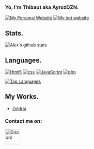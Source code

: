 ### Yo, I'm Thibaut aka AyrozDZN.

[<img alt = "My Personal Website" src = "https://img.shields.io/badge/-My Personal Website-9745f5"/>](https://www.ayrozdzn.ga) [<img alt = "My bot website" src = "https://img.shields.io/badge/-My Bot Website-9745f5"/>](https://www.zeldria.ga) 

## Stats.

[![Alex's github stats](https://github-readme-stats.vercel.app/api?username=AyrozDZN&show_icons=true&theme=midnight-purple&count_private=false)](https://www.ayrozdzn.ga/)

## Languages.

<p>
	<a href="https://www.w3.org/TR/2017/REC-html52-20171214/"><img alt="Html5" src = "https://img.shields.io/badge/-HTML5-E34F26?logo=html5&logoColor=white"/></a>
	<a href="https://www.w3.org/TR/CSS/#css"><img alt="css" src="https://img.shields.io/badge/-CSS-00A6FF?logo=css3&logoColor=white" /></a>
	<a href="http://www.open-std.org/jtc1/sc22/wg14/"><img alt="JavaScript" src="https://img.shields.io/badge/-JavaScript-f0db4f?logo=JavaScript&logoColor=white" /></a>
	<a href=""><img alt="php" src="https://img.shields.io/badge/-php-bdd7ee?logo=php&logoColor=white" /></a>
</p>

[![Top Languages](https://github-readme-stats.vercel.app/api/top-langs/?username=AyrozDZN&layout=compact&theme=midnight-purple)](https://github.com/AyrozDZN)

## My Works.

- [Zeldria](https://top.gg/bot/743398264757551186)

### Contact me on:

[<img width = "50px" src="https://cdn4.iconfinder.com/data/icons/logos-and-brands/512/91_Discord_logo_logos-512.png" alt="Discord"/>](https://discord.gg/rtPazUX)
